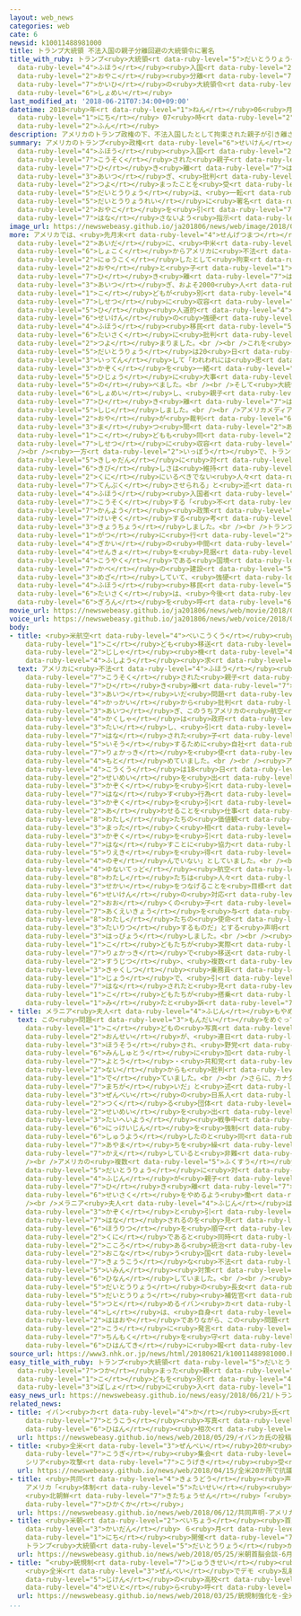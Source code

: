 ```yaml
---
layout: web_news
categories: web
cate: 6
newsid: k10011488981000
title: トランプ大統領 不法入国の親子分離回避の大統領令に署名
title_with_ruby: トランプ<ruby>大統領<rt data-ruby-level="5">だいとうりょう</rt></ruby> <ruby>不法<rt
  data-ruby-level="4">ふほう</rt></ruby><ruby>入国<rt data-ruby-level="2">にゅうこく</rt></ruby>の<ruby>親子<rt
  data-ruby-level="2">おやこ</rt></ruby><ruby>分離<rt data-ruby-level="7">ぶんり</rt></ruby><ruby>回避<rt
  data-ruby-level="7">かいひ</rt></ruby>の<ruby>大統領令<rt data-ruby-level="5">だいとうりょうれい</rt></ruby>に<ruby>署名<rt
  data-ruby-level="6">しょめい</rt></ruby>
last_modified_at: '2018-06-21T07:34:00+09:00'
datetime: 2018<ruby>年<rt data-ruby-level="1">ねん</rt></ruby>06<ruby>月<rt data-ruby-level="1">がつ</rt></ruby>21<ruby>日<rt
  data-ruby-level="1">にち</rt></ruby> 07<ruby>時<rt data-ruby-level="2">じ</rt></ruby>34<ruby>分<rt
  data-ruby-level="2">ふん</rt></ruby>
description: アメリカのトランプ政権の下、不法入国したとして拘束された親子が引き離されるケースが相次ぎ、批判が強まったことを受けて、トランプ大統領は、一転して大統領令に署名し、親子を引き離さないよう指示しました。
summary: アメリカのトランプ<ruby>政権<rt data-ruby-level="6">せいけん</rt></ruby>の<ruby>下<rt data-ruby-level="1">した</rt></ruby>、<ruby>不法<rt
  data-ruby-level="4">ふほう</rt></ruby><ruby>入国<rt data-ruby-level="2">にゅうこく</rt></ruby>したとして<ruby>拘束<rt
  data-ruby-level="7">こうそく</rt></ruby>された<ruby>親子<rt data-ruby-level="2">おやこ</rt></ruby>が<ruby>引<rt
  data-ruby-level="7">ひ</rt></ruby>き<ruby>離<rt data-ruby-level="7">はな</rt></ruby>されるケースが<ruby>相次<rt
  data-ruby-level="3">あいつ</rt></ruby>ぎ、<ruby>批判<rt data-ruby-level="6">ひはん</rt></ruby>が<ruby>強<rt
  data-ruby-level="2">つよ</rt></ruby>まったことを<ruby>受<rt data-ruby-level="3">う</rt></ruby>けて、トランプ<ruby>大統領<rt
  data-ruby-level="5">だいとうりょう</rt></ruby>は、<ruby>一転<rt data-ruby-level="3">いってん</rt></ruby>して<ruby>大統領令<rt
  data-ruby-level="5">だいとうりょうれい</rt></ruby>に<ruby>署名<rt data-ruby-level="6">しょめい</rt></ruby>し、<ruby>親子<rt
  data-ruby-level="2">おやこ</rt></ruby>を<ruby>引<rt data-ruby-level="7">ひ</rt></ruby>き<ruby>離<rt
  data-ruby-level="7">はな</rt></ruby>さないよう<ruby>指示<rt data-ruby-level="5">しじ</rt></ruby>しました。
image_url: https://newswebeasy.github.io/ja201806/news/web/image/2018/06/21/K10011488981_1806210738_1806210748_01_03.jpg
more: アメリカでは、<ruby>先月末<rt data-ruby-level="4">せんげつまつ</rt></ruby>までの６<ruby>週間<rt data-ruby-level="2">しゅうかん</rt></ruby>の<ruby>間<rt
  data-ruby-level="2">あいだ</rt></ruby>に、<ruby>中米<rt data-ruby-level="2">ちゅうべい</rt></ruby><ruby>諸国<rt
  data-ruby-level="6">しょこく</rt></ruby>からアメリカに<ruby>不法<rt data-ruby-level="4">ふほう</rt></ruby><ruby>入国<rt
  data-ruby-level="2">にゅうこく</rt></ruby>したとして<ruby>拘束<rt data-ruby-level="7">こうそく</rt></ruby>された、<ruby>親<rt
  data-ruby-level="2">おや</rt></ruby>と<ruby>子<rt data-ruby-level="1">こ</rt></ruby>どもが<ruby>引<rt
  data-ruby-level="7">ひ</rt></ruby>き<ruby>離<rt data-ruby-level="7">はな</rt></ruby>されるケースが<ruby>相次<rt
  data-ruby-level="3">あいつ</rt></ruby>ぎ、およそ2000<ruby>人<rt data-ruby-level="1">にん</rt></ruby>の<ruby>子<rt
  data-ruby-level="1">こ</rt></ruby>どもが<ruby>別<rt data-ruby-level="4">べつ</rt></ruby>の<ruby>施設<rt
  data-ruby-level="7">しせつ</rt></ruby>に<ruby>収容<rt data-ruby-level="6">しゅうよう</rt></ruby>されていることがわかり、<ruby>非<rt
  data-ruby-level="5">ひ</rt></ruby><ruby>人道的<rt data-ruby-level="4">じんどうてき</rt></ruby>だとしてトランプ<ruby>政権<rt
  data-ruby-level="6">せいけん</rt></ruby>の<ruby>強硬<rt data-ruby-level="7">きょうこう</rt></ruby>な<ruby>不法<rt
  data-ruby-level="4">ふほう</rt></ruby><ruby>移民<rt data-ruby-level="5">いみん</rt></ruby><ruby>対策<rt
  data-ruby-level="6">たいさく</rt></ruby>に<ruby>批判<rt data-ruby-level="6">ひはん</rt></ruby>が<ruby>強<rt
  data-ruby-level="2">つよ</rt></ruby>まりました。<br /><br />これを<ruby>受<rt data-ruby-level="3">う</rt></ruby>けて、トランプ<ruby>大統領<rt
  data-ruby-level="5">だいとうりょう</rt></ruby>は20<ruby>日<rt data-ruby-level="1">にち</rt></ruby>、ホワイトハウスで、<ruby>一転<rt
  data-ruby-level="3">いってん</rt></ruby>して「われわれには<ruby>思<rt data-ruby-level="2">おも</rt></ruby>いやりがある。<ruby>家族<rt
  data-ruby-level="3">かぞく</rt></ruby>を<ruby>一緒<rt data-ruby-level="7">いっしょ</rt></ruby>にしたい。<ruby>非常<rt
  data-ruby-level="5">ひじょう</rt></ruby>に<ruby>大事<rt data-ruby-level="3">だいじ</rt></ruby>なことだ」と<ruby>述<rt
  data-ruby-level="5">の</rt></ruby>べました。<br /><br />そして<ruby>大統領令<rt data-ruby-level="5">だいとうりょうれい</rt></ruby>に<ruby>署名<rt
  data-ruby-level="6">しょめい</rt></ruby>し、<ruby>親子<rt data-ruby-level="2">おやこ</rt></ruby>を<ruby>引<rt
  data-ruby-level="7">ひ</rt></ruby>き<ruby>離<rt data-ruby-level="7">はな</rt></ruby>さないよう<ruby>指示<rt
  data-ruby-level="5">しじ</rt></ruby>しました。<br /><br />アメリカメディアによりますと、<ruby>拘束<rt data-ruby-level="7">こうそく</rt></ruby>された<ruby>親<rt
  data-ruby-level="2">おや</rt></ruby>が<ruby>裁判<rt data-ruby-level="6">さいばん</rt></ruby>を<ruby>待<rt
  data-ruby-level="3">ま</rt></ruby>つ<ruby>間<rt data-ruby-level="2">あいだ</rt></ruby>、<ruby>子<rt
  data-ruby-level="1">こ</rt></ruby>どもも<ruby>同<rt data-ruby-level="2">おな</rt></ruby>じ<ruby>施設<rt
  data-ruby-level="7">しせつ</rt></ruby>に<ruby>収容<rt data-ruby-level="6">しゅうよう</rt></ruby>されるということです。<br
  /><br /><ruby>一方<rt data-ruby-level="2">いっぽう</rt></ruby>で、トランプ<ruby>大統領<rt data-ruby-level="5">だいとうりょう</rt></ruby>は<ruby>記者団<rt
  data-ruby-level="5">きしゃだん</rt></ruby>に<ruby>対<rt data-ruby-level="3">たい</rt></ruby>し、「<ruby>厳<rt
  data-ruby-level="6">きび</rt></ruby>しさは<ruby>維持<rt data-ruby-level="7">いじ</rt></ruby>しなければならない。さもなくばアメリカは、この<ruby>国<rt
  data-ruby-level="2">くに</rt></ruby>にいるべきでない<ruby>人々<rt data-ruby-level="1">ひとびと</rt></ruby>によって<ruby>転覆<rt
  data-ruby-level="7">てんぷく</rt></ruby>させられる」と<ruby>述<rt data-ruby-level="5">の</rt></ruby>べて、<ruby>不法<rt
  data-ruby-level="4">ふほう</rt></ruby><ruby>入国者<rt data-ruby-level="3">にゅうこくしゃ</rt></ruby>を<ruby>拘束<rt
  data-ruby-level="7">こうそく</rt></ruby>する「<ruby>不<rt data-ruby-level="4">ふ</rt></ruby><ruby>寛容<rt
  data-ruby-level="7">かんよう</rt></ruby><ruby>政策<rt data-ruby-level="6">せいさく</rt></ruby>」は<ruby>継続<rt
  data-ruby-level="7">けいぞく</rt></ruby>する<ruby>考<rt data-ruby-level="2">かんが</rt></ruby>えを<ruby>強調<rt
  data-ruby-level="3">きょうちょう</rt></ruby>しました。<br /><br />トランプ<ruby>大統領<rt data-ruby-level="5">だいとうりょう</rt></ruby>は、ことし11<ruby>月<rt
  data-ruby-level="1">がつ</rt></ruby>に<ruby>行<rt data-ruby-level="2">おこな</rt></ruby>われる<ruby>議会<rt
  data-ruby-level="4">ぎかい</rt></ruby>の<ruby>中間<rt data-ruby-level="2">ちゅうかん</rt></ruby><ruby>選挙<rt
  data-ruby-level="4">せんきょ</rt></ruby>を<ruby>見据<rt data-ruby-level="7">みす</rt></ruby>え、<ruby>公約<rt
  data-ruby-level="4">こうやく</rt></ruby>である<ruby>国境<rt data-ruby-level="5">こっきょう</rt></ruby>の<ruby>壁<rt
  data-ruby-level="7">かべ</rt></ruby>の<ruby>建設<rt data-ruby-level="5">けんせつ</rt></ruby>も<ruby>目指<rt
  data-ruby-level="3">めざ</rt></ruby>していて、<ruby>強硬<rt data-ruby-level="7">きょうこう</rt></ruby>な<ruby>不法<rt
  data-ruby-level="4">ふほう</rt></ruby><ruby>移民<rt data-ruby-level="5">いみん</rt></ruby><ruby>対策<rt
  data-ruby-level="6">たいさく</rt></ruby>は、<ruby>今後<rt data-ruby-level="2">こんご</rt></ruby>も<ruby>議論<rt
  data-ruby-level="6">ぎろん</rt></ruby>を<ruby>呼<rt data-ruby-level="6">よ</rt></ruby>ぶことになりそうです。
movie_url: https://newswebeasy.github.io/ja201806/news/web/movie/2018/06/21/k10011488981_201806210738_201806210747.mp4
voice_url: https://newswebeasy.github.io/ja201806/news/web/voice/2018/06/21/k10011488981_201806210738_201806210747.mp3
body:
- title: <ruby>米航空<rt data-ruby-level="4">べいこうくう</rt></ruby><ruby>各社<rt data-ruby-level="4">かくしゃ</rt></ruby><ruby>子<rt
    data-ruby-level="1">こ</rt></ruby>ども<ruby>移送<rt data-ruby-level="5">いそう</rt></ruby>に<ruby>自社<rt
    data-ruby-level="2">じしゃ</rt></ruby><ruby>機<rt data-ruby-level="4">き</rt></ruby><ruby>不使用<rt
    data-ruby-level="4">ふしよう</rt></ruby><ruby>求<rt data-ruby-level="4">もと</rt></ruby>める
  text: アメリカに<ruby>不法<rt data-ruby-level="4">ふほう</rt></ruby><ruby>入国<rt data-ruby-level="2">にゅうこく</rt></ruby>したとして、<ruby>拘束<rt
    data-ruby-level="7">こうそく</rt></ruby>された<ruby>親子<rt data-ruby-level="2">おやこ</rt></ruby>が<ruby>引<rt
    data-ruby-level="7">ひ</rt></ruby>き<ruby>離<rt data-ruby-level="7">はな</rt></ruby>されるケースが<ruby>相次<rt
    data-ruby-level="3">あいつ</rt></ruby>いだ<ruby>問題<rt data-ruby-level="3">もんだい</rt></ruby>では<ruby>各界<rt
    data-ruby-level="4">かっかい</rt></ruby>から<ruby>批判<rt data-ruby-level="6">ひはん</rt></ruby>が<ruby>相次<rt
    data-ruby-level="3">あいつ</rt></ruby>ぎ、このうちアメリカの<ruby>航空<rt data-ruby-level="4">こうくう</rt></ruby><ruby>各社<rt
    data-ruby-level="4">かくしゃ</rt></ruby>は<ruby>政府<rt data-ruby-level="5">せいふ</rt></ruby>に<ruby>対<rt
    data-ruby-level="3">たい</rt></ruby>し、<ruby>引<rt data-ruby-level="7">ひ</rt></ruby>き<ruby>離<rt
    data-ruby-level="7">はな</rt></ruby>された<ruby>子<rt data-ruby-level="1">こ</rt></ruby>どもを<ruby>移送<rt
    data-ruby-level="5">いそう</rt></ruby>するために<ruby>自社<rt data-ruby-level="2">じしゃ</rt></ruby>の<ruby>旅客機<rt
    data-ruby-level="7">りょかっき</rt></ruby>を<ruby>使<rt data-ruby-level="3">つか</rt></ruby>わないよう<ruby>求<rt
    data-ruby-level="4">もと</rt></ruby>めていました。<br /><br /><ruby>アメリカン<rt data-ruby-level="4">あめりかん</rt></ruby><ruby>航空<rt
    data-ruby-level="4">こうくう</rt></ruby>は18<ruby>日<rt data-ruby-level="1">にち</rt></ruby>、<ruby>声明<rt
    data-ruby-level="2">せいめい</rt></ruby>を<ruby>出<rt data-ruby-level="1">だ</rt></ruby>し、「<ruby>家族<rt
    data-ruby-level="3">かぞく</rt></ruby>を<ruby>引<rt data-ruby-level="7">ひ</rt></ruby>き<ruby>離<rt
    data-ruby-level="7">はな</rt></ruby>す<ruby>行為<rt data-ruby-level="7">こうい</rt></ruby>は<ruby>家族<rt
    data-ruby-level="3">かぞく</rt></ruby>を<ruby>引<rt data-ruby-level="2">ひ</rt></ruby>き<ruby>合<rt
    data-ruby-level="2">あ</rt></ruby>わせることを<ruby>仕事<rt data-ruby-level="3">しごと</rt></ruby>としている<ruby>私<rt
    data-ruby-level="8">わたし</rt></ruby>たちの<ruby>価値観<rt data-ruby-level="6">かちかん</rt></ruby>とは<ruby>全<rt
    data-ruby-level="3">まった</rt></ruby>く<ruby>相<rt data-ruby-level="3">あい</rt></ruby>いれないものだ。<ruby>家族<rt
    data-ruby-level="3">かぞく</rt></ruby>を<ruby>引<rt data-ruby-level="7">ひ</rt></ruby>き<ruby>離<rt
    data-ruby-level="7">はな</rt></ruby>すことに<ruby>協力<rt data-ruby-level="4">きょうりょく</rt></ruby>することやそれにより<ruby>利益<rt
    data-ruby-level="5">りえき</rt></ruby>を<ruby>得<rt data-ruby-level="4">え</rt></ruby>ることは<ruby>望<rt
    data-ruby-level="4">のぞ</rt></ruby>んでいない」としていました。<br /><br />また、<ruby>ユナイテッド<rt
    data-ruby-level="4">ゆないてっど</rt></ruby><ruby>航空<rt data-ruby-level="4">こうくう</rt></ruby>も、「<ruby>私<rt
    data-ruby-level="8">わたし</rt></ruby>たちは<ruby>人々<rt data-ruby-level="1">ひとびと</rt></ruby>をつなげ、<ruby>世界<rt
    data-ruby-level="3">せかい</rt></ruby>をつなげることを<ruby>目標<rt data-ruby-level="4">もくひょう</rt></ruby>としている。<ruby>政権<rt
    data-ruby-level="6">せいけん</rt></ruby>の<ruby>対応<rt data-ruby-level="5">たいおう</rt></ruby>は<ruby>多<rt
    data-ruby-level="2">おお</rt></ruby>くの<ruby>子<rt data-ruby-level="1">こ</rt></ruby>どもたちに<ruby>悪影響<rt
    data-ruby-level="7">あくえいきょう</rt></ruby>を<ruby>与<rt data-ruby-level="7">あた</rt></ruby>えていて、<ruby>私<rt
    data-ruby-level="8">わたし</rt></ruby>たちの<ruby>使命<rt data-ruby-level="3">しめい</rt></ruby>と<ruby>対立<rt
    data-ruby-level="3">たいりつ</rt></ruby>するものだ」とする<ruby>声明<rt data-ruby-level="2">せいめい</rt></ruby>を<ruby>発表<rt
    data-ruby-level="3">はっぴょう</rt></ruby>しました。<br /><br /><ruby>両社<rt data-ruby-level="3">りょうしゃ</rt></ruby>とも、<ruby>子<rt
    data-ruby-level="1">こ</rt></ruby>どもたちが<ruby>実際<rt data-ruby-level="5">じっさい</rt></ruby>に<ruby>旅客機<rt
    data-ruby-level="7">りょかっき</rt></ruby>で<ruby>移送<rt data-ruby-level="5">いそう</rt></ruby>されたかどうかはわからないとしていますが、ここ<ruby>数日<rt
    data-ruby-level="2">すうじつ</rt></ruby>、<ruby>複数<rt data-ruby-level="5">ふくすう</rt></ruby>の<ruby>客室<rt
    data-ruby-level="3">きゃくしつ</rt></ruby><ruby>乗務員<rt data-ruby-level="5">じょうむいん</rt></ruby>がソーシャルメディア<ruby>上<rt
    data-ruby-level="1">じょう</rt></ruby>で、<ruby>引<rt data-ruby-level="7">ひ</rt></ruby>き<ruby>離<rt
    data-ruby-level="7">はな</rt></ruby>されたと<ruby>見<rt data-ruby-level="1">み</rt></ruby>られる<ruby>子<rt
    data-ruby-level="1">こ</rt></ruby>どもたちが<ruby>搭乗<rt data-ruby-level="7">とうじょう</rt></ruby>しているのを<ruby>見<rt
    data-ruby-level="1">み</rt></ruby>たと<ruby>訴<rt data-ruby-level="7">うった</rt></ruby>えていました。
- title: メラニア<ruby>夫人<rt data-ruby-level="4">ふじん</rt></ruby>もやめるよう<ruby>働<rt data-ruby-level="4">はたら</rt></ruby>きかけ
  text: この<ruby>問題<rt data-ruby-level="3">もんだい</rt></ruby>をめぐっては、<ruby>泣<rt data-ruby-level="4">な</rt></ruby>きじゃくる<ruby>子<rt
    data-ruby-level="1">こ</rt></ruby>どもの<ruby>写真<rt data-ruby-level="3">しゃしん</rt></ruby>や<ruby>音声<rt
    data-ruby-level="2">おんせい</rt></ruby>が、<ruby>連日<rt data-ruby-level="4">れんじつ</rt></ruby>、テレビで<ruby>放送<rt
    data-ruby-level="3">ほうそう</rt></ruby>され、<ruby>野党<rt data-ruby-level="6">やとう</rt></ruby>・<ruby>民主党<rt
    data-ruby-level="6">みんしゅとう</rt></ruby>に<ruby>加<rt data-ruby-level="4">くわ</rt></ruby>え、<ruby>与党<rt
    data-ruby-level="7">よとう</rt></ruby>・<ruby>共和党<rt data-ruby-level="6">きょうわとう</rt></ruby><ruby>内<rt
    data-ruby-level="2">ない</rt></ruby>からも<ruby>批判<rt data-ruby-level="6">ひはん</rt></ruby>が<ruby>出<rt
    data-ruby-level="1">で</rt></ruby>ていました。<br /><br />さらに、カナダのトルドー<ruby>首相<rt data-ruby-level="7">しゅしょう</rt></ruby>も「<ruby>間違<rt
    data-ruby-level="7">まちが</rt></ruby>いだ」と<ruby>述<rt data-ruby-level="5">の</rt></ruby>べたほか、<ruby>全米<rt
    data-ruby-level="3">ぜんべい</rt></ruby>の<ruby>日系人<rt data-ruby-level="6">にっけいじん</rt></ruby>で<ruby>作<rt
    data-ruby-level="2">つく</rt></ruby>る<ruby>団体<rt data-ruby-level="5">だんたい</rt></ruby>も<ruby>声明<rt
    data-ruby-level="2">せいめい</rt></ruby>を<ruby>出<rt data-ruby-level="1">だ</rt></ruby>し、<ruby>太平洋<rt
    data-ruby-level="3">たいへいよう</rt></ruby><ruby>戦争中<rt data-ruby-level="4">せんそうちゅう</rt></ruby>に<ruby>日系人<rt
    data-ruby-level="6">にっけいじん</rt></ruby>を<ruby>強制<rt data-ruby-level="5">きょうせい</rt></ruby><ruby>収容<rt
    data-ruby-level="6">しゅうよう</rt></ruby>したのと<ruby>同<rt data-ruby-level="2">おな</rt></ruby>じような<ruby>過<rt
    data-ruby-level="7">あやま</rt></ruby>ちを<ruby>繰<rt data-ruby-level="7">く</rt></ruby>り<ruby>返<rt
    data-ruby-level="7">かえ</rt></ruby>していると<ruby>非難<rt data-ruby-level="6">ひなん</rt></ruby>しました。<br
    /><br />アメリカの<ruby>複数<rt data-ruby-level="5">ふくすう</rt></ruby>のメディアによりますと、トランプ<ruby>大統領<rt
    data-ruby-level="5">だいとうりょう</rt></ruby>に<ruby>対<rt data-ruby-level="3">たい</rt></ruby>して、メラニア<ruby>夫人<rt
    data-ruby-level="4">ふじん</rt></ruby>が<ruby>親子<rt data-ruby-level="2">おやこ</rt></ruby>を<ruby>引<rt
    data-ruby-level="7">ひ</rt></ruby>き<ruby>離<rt data-ruby-level="7">はな</rt></ruby>す<ruby>政策<rt
    data-ruby-level="6">せいさく</rt></ruby>をやめるよう<ruby>働<rt data-ruby-level="4">はたら</rt></ruby>きかけたということです。<br
    /><br />メラニア<ruby>夫人<rt data-ruby-level="4">ふじん</rt></ruby>は、「<ruby>子<rt data-ruby-level="1">こ</rt></ruby>どもたちが、<ruby>家族<rt
    data-ruby-level="3">かぞく</rt></ruby>と<ruby>引<rt data-ruby-level="7">ひ</rt></ruby>き<ruby>離<rt
    data-ruby-level="7">はな</rt></ruby>されるのを<ruby>見<rt data-ruby-level="1">み</rt></ruby>るのはつらい。アメリカはすべての<ruby>法律<rt
    data-ruby-level="6">ほうりつ</rt></ruby>を<ruby>順守<rt data-ruby-level="4">じゅんしゅ</rt></ruby>する<ruby>国<rt
    data-ruby-level="2">くに</rt></ruby>であると<ruby>同時<rt data-ruby-level="2">どうじ</rt></ruby>に、<ruby>心<rt
    data-ruby-level="2">こころ</rt></ruby>ある<ruby>統治<rt data-ruby-level="5">とうち</rt></ruby>を<ruby>行<rt
    data-ruby-level="2">おこな</rt></ruby>う<ruby>国<rt data-ruby-level="2">くに</rt></ruby>でもあるべきだ」として、<ruby>強硬<rt
    data-ruby-level="7">きょうこう</rt></ruby>な<ruby>不法<rt data-ruby-level="4">ふほう</rt></ruby><ruby>移民<rt
    data-ruby-level="5">いみん</rt></ruby><ruby>対策<rt data-ruby-level="6">たいさく</rt></ruby>を<ruby>非難<rt
    data-ruby-level="6">ひなん</rt></ruby>していました。<br /><br /><ruby>一方<rt data-ruby-level="2">いっぽう</rt></ruby>、トランプ<ruby>大統領<rt
    data-ruby-level="5">だいとうりょう</rt></ruby>の<ruby>長女<rt data-ruby-level="2">ちょうじょ</rt></ruby>で、<ruby>大統領<rt
    data-ruby-level="5">だいとうりょう</rt></ruby><ruby>補佐官<rt data-ruby-level="7">ほさかん</rt></ruby>を<ruby>務<rt
    data-ruby-level="5">つと</rt></ruby>めるイバン<ruby>カ<rt data-ruby-level="4">か</rt></ruby><ruby>氏<rt
    data-ruby-level="4">し</rt></ruby>は、<ruby>自身<rt data-ruby-level="3">じしん</rt></ruby>も<ruby>母親<rt
    data-ruby-level="2">ははおや</rt></ruby>でありながら、この<ruby>問題<rt data-ruby-level="3">もんだい</rt></ruby>について<ruby>公<rt
    data-ruby-level="2">こう</rt></ruby>に<ruby>発言<rt data-ruby-level="3">はつげん</rt></ruby>することはなく、<ruby>沈黙<rt
    data-ruby-level="7">ちんもく</rt></ruby>を<ruby>守<rt data-ruby-level="3">まも</rt></ruby>ったとして<ruby>批判的<rt
    data-ruby-level="6">ひはんてき</rt></ruby>に<ruby>報<rt data-ruby-level="5">ほう</rt></ruby>じられています。
source_url: https://www3.nhk.or.jp/news/html/20180621/k10011488981000.html
easy_title_with_ruby: トランプ<ruby>大統領<rt data-ruby-level="5">だいとうりょう</rt></ruby>「<ruby>捕<rt
  data-ruby-level="7">つか</rt></ruby>まった<ruby>親<rt data-ruby-level="2">おや</rt></ruby>と<ruby>子<rt
  data-ruby-level="1">こ</rt></ruby>どもを<ruby>別<rt data-ruby-level="4">べつ</rt></ruby>の<ruby>場所<rt
  data-ruby-level="3">ばしょ</rt></ruby>に<ruby>入<rt data-ruby-level="1">い</rt></ruby>れない」
easy_news_url: https://newswebeasy.github.io/news/easy/2018/06/21/トランプ大統領捕まった親と子どもを別の場所に入れない
related_news:
- title: イバン<ruby>カ<rt data-ruby-level="4">か</rt></ruby><ruby>氏<rt data-ruby-level="4">し</rt></ruby>の<ruby>投稿<rt
    data-ruby-level="7">とうこう</rt></ruby><ruby>写真<rt data-ruby-level="3">しゃしん</rt></ruby>に<ruby>批判<rt
    data-ruby-level="6">ひはん</rt></ruby><ruby>相次<rt data-ruby-level="3">あいつ</rt></ruby>ぐ
  url: https://newswebeasy.github.io/news/web/2018/05/29/イバンカ氏の投稿写真に批判相次ぐ
- title: <ruby>全米<rt data-ruby-level="3">ぜんべい</rt></ruby>20か<ruby>所<rt data-ruby-level="3">しょ</rt></ruby>で<ruby>抗議<rt
    data-ruby-level="7">こうぎ</rt></ruby><ruby>集会<rt data-ruby-level="3">しゅうかい</rt></ruby>
    シリア<ruby>攻撃<rt data-ruby-level="7">こうげき</rt></ruby><ruby>受<rt data-ruby-level="3">う</rt></ruby>けて
  url: https://newswebeasy.github.io/news/web/2018/04/15/全米20か所で抗議集会-シリア攻撃受けて
- title: <ruby>共同<rt data-ruby-level="4">きょうどう</rt></ruby><ruby>声明<rt data-ruby-level="2">せいめい</rt></ruby>
    アメリカ「<ruby>体制<rt data-ruby-level="5">たいせい</rt></ruby><ruby>保証<rt data-ruby-level="5">ほしょう</rt></ruby>」
    <ruby>北朝鮮<rt data-ruby-level="7">きたちょうせん</rt></ruby>「<ruby>完全<rt data-ruby-level="4">かんぜん</rt></ruby>な<ruby>非核化<rt
    data-ruby-level="7">ひかくか</rt></ruby>」
  url: https://newswebeasy.github.io/news/web/2018/06/12/共同声明-アメリカ体制保証-北朝鮮完全な非核化
- title: <ruby>米朝<rt data-ruby-level="2">べいちょう</rt></ruby><ruby>首脳<rt data-ruby-level="6">しゅのう</rt></ruby><ruby>会談<rt
    data-ruby-level="3">かいだん</rt></ruby> ６<ruby>月<rt data-ruby-level="1">がつ</rt></ruby>12<ruby>日<rt
    data-ruby-level="1">にち</rt></ruby><ruby>開催<rt data-ruby-level="7">かいさい</rt></ruby>せず
    トランプ<ruby>大統領<rt data-ruby-level="5">だいとうりょう</rt></ruby>が<ruby>書簡<rt data-ruby-level="6">しょかん</rt></ruby>
  url: https://newswebeasy.github.io/news/web/2018/05/25/米朝首脳会談-6月12日開催せず-トランプ大統領が書簡
- title: “<ruby>銃規制<rt data-ruby-level="7">じゅうきせい</rt></ruby><ruby>強化<rt data-ruby-level="3">きょうか</rt></ruby>を”
    <ruby>全米<rt data-ruby-level="3">ぜんべい</rt></ruby>でデモ <ruby>乱射<rt data-ruby-level="6">らんしゃ</rt></ruby><ruby>事件<rt
    data-ruby-level="5">じけん</rt></ruby>の<ruby>高校<rt data-ruby-level="2">こうこう</rt></ruby>の<ruby>生徒<rt
    data-ruby-level="4">せいと</rt></ruby>ら<ruby>呼<rt data-ruby-level="6">よ</rt></ruby>びかけ
  url: https://newswebeasy.github.io/news/web/2018/03/25/銃規制強化を-全米でデモ-乱射事件の高校の生徒ら呼びかけ
...
```

